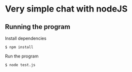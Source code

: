 # Very simple chat with nodeJS

## Running the program

Install dependencies
```shell
$ npm install
```

Run the program
```shell
$ node test.js
```